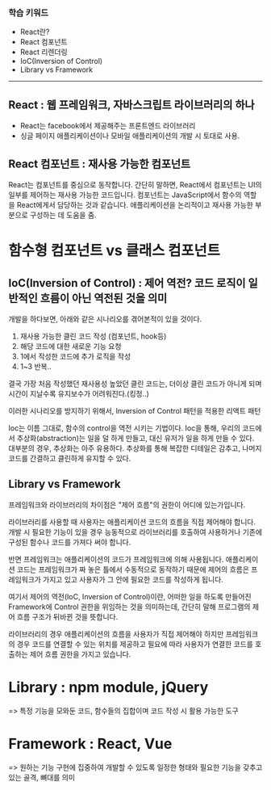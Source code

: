 ### 학습 키워드

- React란?
- React 컴포넌트
- React 리렌더링
- IoC(Inversion of Control)
- Library vs Framework

--------------------------------------

## React : 웹 프레임워크, 자바스크립트 라이브러리의 하나
- React는 facebook에서 제공해주는 프론트엔드 라이브러리
- 싱글 페이지 애플리케이션이나 모바일 애플리케이션의 개발 시 토대로 사용.

## React 컴포넌트 : 재사용 가능한 컴포넌트
React는 컴포넌트를 중심으로 동작합니다. 
간단히 말하면, React에서 컴포넌트는 UI의 일부를 제어하는 재사용 가능한 코드입니다. 
컴포넌트는 JavaScript에서 함수의 역할을 React에게서 담당하는 것과 같습니다. 
애플리케이션을 논리적이고 재사용 가능한 부분으로 구성하는 데 도움을 줌.

# 함수형 컴포넌트 vs 클래스 컴포넌트

## IoC(Inversion of Control) : 제어 역전? 코드 로직이 일반적인 흐름이 아닌 역전된 것을 의미

개발을 하다보면, 아래와 같은 시나리오를 겪어본적이 있을 것이다.

1. 재사용 가능한 클린 코드 작성 (컴포넌트, hook등)
2. 해당 코드에 대한 새로운 기능 요청
3. 1에서 작성한 코드에 추가 로직을 작성
4. 1~3 반복..

결국 가장 처음 작성했던 재사용성 높았던 클린 코드는, 더이상 클린 코드가 아니게 되며 시간이 지날수록 유지보수가 어려워진다.(킹정..)

이러한 시나리오를 방지하기 위해서, Inversion of Control 패턴을 적용한 리액트 패턴

Ioc는 이름 그대로, 함수의 control을 역전 시키는 기법이다. Ioc을 통해, 우리의 코드에서 추상화(abstraction)는 일을 덜 하게 만들고, 대신 유저가 일을 하게 만들 수 있다.
대부분의 경우, 추상화는 아주 유용하다. 추상화를 통해 복잡한 디테일은 감추고, 나머지 코드를 간결하고 클린하게 유지할 수 있다.

## Library vs Framework
프레임워크와 라이브러리의 차이점은 "제어 흐름"의 권한이 어디에 있는가입니다.

라이브러리를 사용할 때 사용자는 애플리케이션 코드의 흐름을 직접 제어해야 합니다.
개발 시 필요한 기능이 있을 경우 능동적으로 라이브러리를 호출하여 사용하거나 기존에 구성된 함수나 코드를 가져다 써야 합니다. 

반면 프레임워크는 애플리케이션의 코드가 프레임워크에 의해 사용됩니다.
애플리케이션 코드는 프레임워크가 짜 놓은 틀에서 수동적으로 동작하기 때문에 제어의 흐름은 프레임워크가 가지고 있고 사용자가 그 안에 필요한 코드를 작성하게 됩니다.

여기서 제어의 역전(IoC, Inversion of Control)이란,
어떠한 일을 하도록 만들어진 Framework에 Control 권한을 위임하는 것을 의미하는데, 
간단히 말해 프로그램의 제어 흐름 구조가 뒤바뀐 것을 뜻합니다. 

라이브러리의 경우 애플리케이션의 흐름을 사용자가 직접 제어해야 하지만 프레임워크의 경우 코드를 연결할 수 있는 위치를 제공하고 필요에 따라 사용자가 연결한 코드를 호출하는 제어 흐름 권한을 가지고 있습니다.

# Library : npm module, jQuery
=> 특정 기능을 모와둔 코드, 함수들의 집합이며 코드 작성 시 활용 가능한 도구
# Framework : React, Vue 
=> 원하는 기능 구현에 집중하여 개발할 수 있도록 일정한 형태와 필요한 기능을 갖추고 있는 골격, 뼈대를 의미

